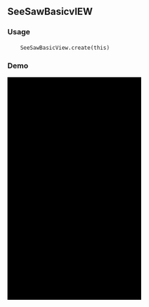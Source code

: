 ## SeeSawBasicvIEW

### Usage

```
    SeeSawBasicView.create(this)
```

### Demo
<img src="https://github.com/Anwesh43/LinkedSeeSawBasicView/blob/master/demo/seesawbasicview.gif" width="300px" height="500px">